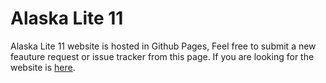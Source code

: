 # Alaska Lite 11
Alaska Lite 11 website is hosted in Github Pages, Feel free to submit a new feauture request or issue tracker from this page.
If you are looking for the website is [here](https://dariusbarbus.github.io/alaska-lite/).
